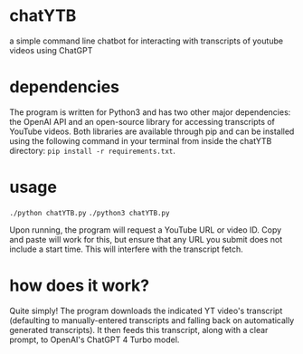 # chatYTB
a simple command line chatbot for interacting with transcripts of youtube videos using ChatGPT

# dependencies
The program is written for Python3 and has two other major dependencies: the OpenAI API and an open-source library for accessing transcripts of YouTube videos. Both libraries are available through pip and can be installed using the following command in your terminal from inside the chatYTB directory: `pip install -r requirements.txt`.

# usage
`./python chatYTB.py`
`./python3 chatYTB.py`

Upon running, the program will request a YouTube URL or video ID. Copy and paste will work for this, but ensure that any URL you submit does not include a start time. This will interfere with the transcript fetch.

# how does it work?
Quite simply! The program downloads the indicated YT video's transcript (defaulting to manually-entered transcripts and falling back on automatically generated transcripts). It then feeds this transcript, along with a clear prompt, to OpenAI's ChatGPT 4 Turbo model. 
